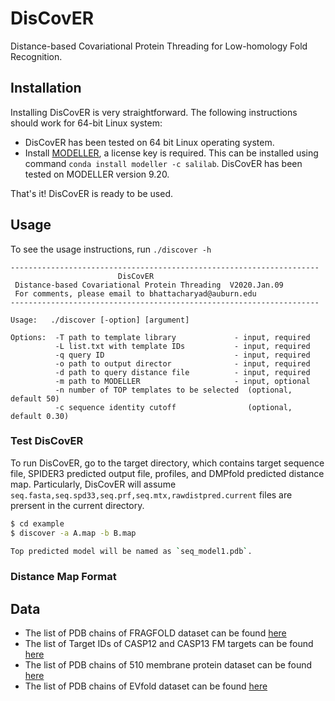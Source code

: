 # DisCovER

Distance-based Covariational Protein Threading for Low-homology Fold Recognition.

## Installation

Installing DisCovER is very straightforward. The following instructions should work for 64-bit Linux system:

- DisCovER has been tested on 64 bit Linux operating system.
- Install [MODELLER](https://salilab.org/modeller), a license key is required. This can be installed using command `conda install modeller -c salilab`. DisCovER has been tested on MODELLER version 9.20.

That's it! DisCovER is ready to be used.

## Usage

To see the usage instructions, run `./discover -h`
```
---------------------------------------------------------------------
                        DisCovER
 Distance-based Covariational Protein Threading  V2020.Jan.09
 For comments, please email to bhattacharyad@auburn.edu
---------------------------------------------------------------------

Usage:   ./discover [-option] [argument]

Options:  -T path to template library             - input, required
          -L list.txt with template IDs           - input, required
          -q query ID                             - input, required
          -o path to output director              - input, required
          -d path to query distance file          - input, required
          -m path to MODELLER                     - input, optional
          -n number of TOP templates to be selected  (optional, default 50)
          -c sequence identity cutoff                (optional, default 0.30)
```

### Test DisCovER

To run DisCovER, go to the target directory, which contains target sequence file, SPIDER3 predicted output file, profiles, and DMPfold predicted distance map. Particularly, DisCovER will assume `seq.fasta,seq.spd33,seq.prf,seq.mtx,rawdistpred.current` files are prersent in the current directory.

```sh
$ cd example
$ discover -a A.map -b B.map

Top predicted model will be named as `seq_model1.pdb`.
```

### Distance Map Format 





## Data

- The list of PDB chains of FRAGFOLD dataset can be found [here](data/FRAGFOLD_150.txt) 
- The list of Target IDs of CASP12 and CASP13 FM targets can be found [here](data/CASP12_13_FM.txt) 
- The list of PDB chains of 510 membrane protein dataset can be found [here](data/Membrane_510.txt) 
- The list of PDB chains of EVfold dataset can be found [here](data/EVfold_15.txt) 
